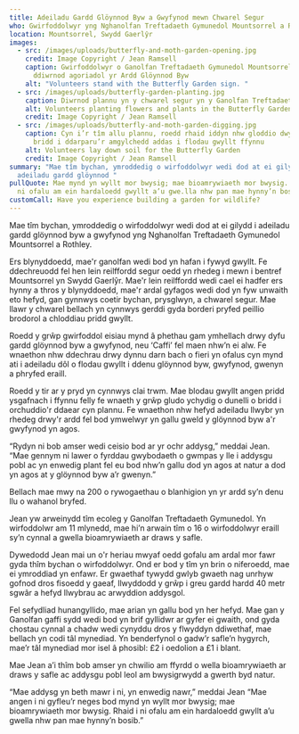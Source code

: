 ```yaml
---
title: Adeiladu Gardd Glöynnod Byw a Gwyfynod mewn Chwarel Segur
who: Gwirfoddolwyr yng Nghanolfan Treftadaeth Gymunedol Mountsorrel a Rothley
location: Mountsorrel, Swydd Gaerlŷr
images:
  - src: /images/uploads/butterfly-and-moth-garden-opening.jpg
    credit: Image Copyright / Jean Ramsell
    caption: Gwirfoddolwyr o Ganolfan Treftadaeth Gymunedol Mountsorrel a Rothley ar
      ddiwrnod agoriadol yr Ardd Glöynnod Byw
    alt: "Volunteers stand with the Butterfly Garden sign. "
  - src: /images/uploads/butterfly-garden-planting.jpg
    caption: Diwrnod plannu yn y chwarel segur yn y Ganolfan Treftadaeth Gymunedol
    alt: Volunteers planting flowers and plants in the Butterfly Garden
    credit: Image Copyright / Jean Ramsell
  - src: /images/uploads/butterfly-and-moth-garden-digging.jpg
    caption: Cyn i’r tîm allu plannu, roedd rhaid iddyn nhw gloddio dwy dunnell o
      bridd i ddarparu’r amgylchedd addas i flodau gwyllt ffynnu
    alt: Volunteers lay down soil for the Butterfly Garden
    credit: Image Copyright / Jean Ramsell
summary: "Mae tîm bychan, ymroddedig o wirfoddolwyr wedi dod at ei gilydd i
  adeiladu gardd glöynnod "
pullQuote: Mae mynd yn wyllt mor bwysig; mae bioamrywiaeth mor bwysig. Rhaid i
  ni ofalu am ein hardaloedd gwyllt a’u gwe.lla nhw pan mae hynny’n bosib.
customCall: Have you experience building a garden for wildlife?
---
```

Mae tîm bychan, ymroddedig o wirfoddolwyr wedi dod at ei gilydd i adeiladu gardd glöynnod byw a gwyfynod yng Nghanolfan Treftadaeth Gymunedol Mountsorrel a Rothley.

Ers blynyddoedd, mae'r ganolfan wedi bod yn hafan i fywyd gwyllt. Fe ddechreuodd fel hen lein reilffordd segur oedd yn rhedeg i mewn i bentref Mountsorrel yn Swydd Gaerlŷr. Mae'r lein reilffordd wedi cael ei hadfer ers hynny a thros y blynyddoedd, mae'r ardal gyfagos wedi dod yn fyw unwaith eto hefyd, gan gynnwys coetir bychan, prysglwyn, a chwarel segur. Mae llawr y chwarel bellach yn cynnwys gerddi gyda borderi pryfed peillio brodorol a chloddiau pridd gwyllt.

Roedd y grŵp gwirfoddol eisiau mynd â phethau gam ymhellach drwy dyfu gardd glöynnod byw a gwyfynod, neu ‘Caffi’ fel maen nhw’n ei alw. Fe wnaethon nhw ddechrau drwy dynnu darn bach o fieri yn ofalus cyn mynd ati i adeiladu dôl o flodau gwyllt i ddenu glöynnod byw, gwyfynod, gwenyn a phryfed eraill.

Roedd y tir ar y pryd yn cynnwys clai trwm. Mae blodau gwyllt angen pridd ysgafnach i ffynnu felly fe wnaeth y grŵp gludo ychydig o dunelli o bridd i orchuddio'r ddaear cyn plannu. Fe wnaethon nhw hefyd adeiladu llwybr yn rhedeg drwy'r ardd fel bod ymwelwyr yn gallu gweld y glöynnod byw a'r gwyfynod yn agos.

“Rydyn ni bob amser wedi ceisio bod ar yr ochr addysg,” meddai Jean. “Mae gennym ni lawer o fyrddau gwybodaeth o gwmpas y lle i addysgu pobl ac yn enwedig plant fel eu bod nhw’n gallu dod yn agos at natur a dod yn agos at y glöynnod byw a’r gwenyn.”

Bellach mae mwy na 200 o rywogaethau o blanhigion yn yr ardd sy’n denu llu o wahanol bryfed.

Jean yw arweinydd tîm ecoleg y Ganolfan Treftadaeth Gymunedol. Yn wirfoddolwr am 11 mlynedd, mae hi’n arwain tîm o 16 o wirfoddolwyr eraill sy’n cynnal a gwella bioamrywiaeth ar draws y safle.

Dywedodd Jean mai un o'r heriau mwyaf oedd gofalu am ardal mor fawr gyda thîm bychan o wirfoddolwyr.
Ond er bod y tîm yn brin o niferoedd, mae ei ymroddiad yn enfawr. Er gwaethaf tywydd gwlyb gwaeth nag unrhyw gofnod dros fisoedd y gaeaf, llwyddodd y grŵp i greu gardd hardd 40 metr sgwâr a hefyd llwybrau ac arwyddion addysgol.

Fel sefydliad hunangyllido, mae arian yn gallu bod yn her hefyd. Mae gan y Ganolfan gaffi sydd wedi bod yn brif gyllidwr ar gyfer ei gwaith, ond gyda chostau cynnal a chadw wedi cynyddu dros y flwyddyn ddiwethaf, mae bellach yn codi tâl mynediad. Yn benderfynol o gadw’r safle’n hygyrch, mae’r tâl mynediad mor isel â phosibl: £2 i oedolion a £1 i blant.

Mae Jean a’i thîm bob amser yn chwilio am ffyrdd o wella bioamrywiaeth ar draws y safle ac addysgu pobl leol am bwysigrwydd a gwerth byd natur.

“Mae addysg yn beth mawr i ni, yn enwedig nawr,” meddai Jean “Mae angen i ni gyfleu’r neges bod mynd yn wyllt mor bwysig; mae bioamrywiaeth mor bwysig. Rhaid i ni ofalu am ein hardaloedd gwyllt a’u gwella nhw pan mae hynny’n bosib.”